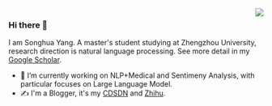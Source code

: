 <img align="right" src="https://github-readme-stats.vercel.app/api?username=suprityoung&show_icons=true" />

### Hi there 👋

I am Songhua Yang. A master's student studying at Zhengzhou University, research direction is natural language processing. See more detail in my [Google Scholar](https://scholar.google.com/citations?user=uGBdAbgAAAAJ&hl=zh-CN).

- 🔭 I’m currently working on NLP+Medical and Sentimeny Analysis, with particular focuses on Large Language Model.
- ✍️ I'm a Blogger, it's my [CDSDN]([https://haysc.tech](https://suprit.blog.csdn.net/)https://suprit.blog.csdn.net/) and [Zhihu](https://www.zhihu.com/people/tou-kao-liao-sui-yue).
